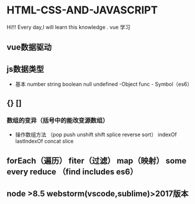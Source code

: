 # HTML-CSS-AND-JAVASCRIPT
Hi!!!
Every day,I will learn this knowledge .
vue 学习
## vue数据驱动
## js数据类型
- 基本 number string boolean null undefined
-Object func - Symbol（es6）
## {} []
### 数组的变异（括号中的能改变源数组）
- 操作数组方法 （pop push unshift shift  splice reverse sort）
 indexOf lastIndexOf concat slice
 ## forEach（遍历） fiter（过滤） map（映射） some every  reduce （find includes es6）
 ## node >8.5  webstorm(vscode,sublime)>2017版本
 
